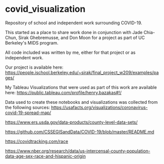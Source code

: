 # covid_visualization
Repository of school and independent work surrounding COVID-19.

This started as a place to share work done in conjunction with Jade Chia-Chun, Sirak Ghebremusse, and Don Moon for a project as part of UC Berkeley's MIDS program.

All code included was written by me, either for that project or as independent work.

Our project is available here: https://people.ischool.berkeley.edu/~sirak/final_project_w209/examples/pages/

My Tableau Visualizations that were used as part of this work are available here: https://public.tableau.com/profile/henry.bazakas#!/

Data used to create these notebooks and visualizations was collected from the following sources:
https://usafacts.org/visualizations/coronavirus-covid-19-spread-map/

https://www.ers.usda.gov/data-products/county-level-data-sets/

https://github.com/CSSEGISandData/COVID-19/blob/master/README.md

https://covidtracking.com/race

https://www.nber.org/research/data/us-intercensal-county-population-data-age-sex-race-and-hispanic-origin
